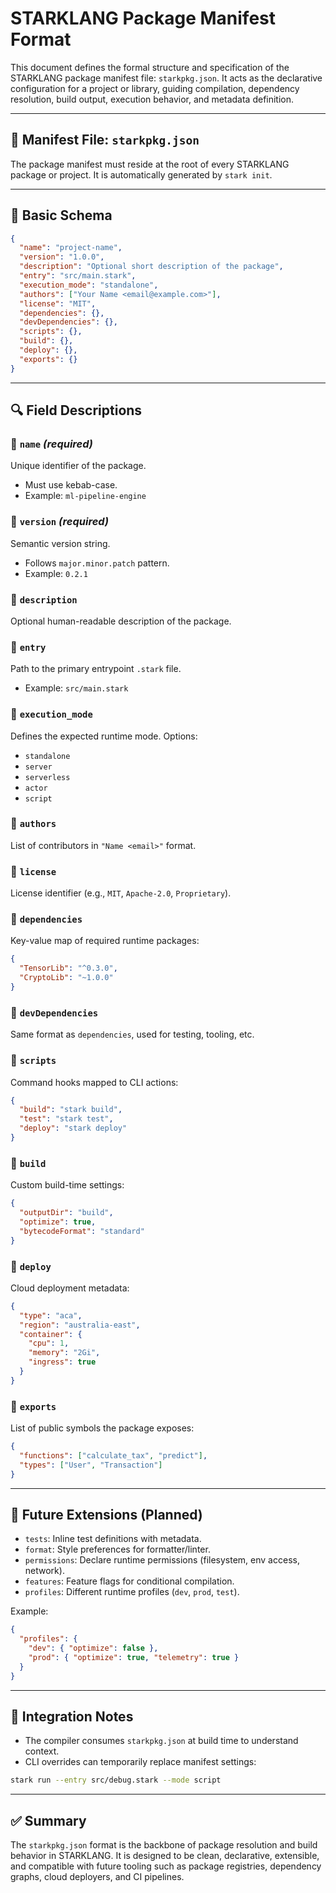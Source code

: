 # STARKLANG Package Manifest Format

This document defines the formal structure and specification of the STARKLANG package manifest file: `starkpkg.json`. It acts as the declarative configuration for a project or library, guiding compilation, dependency resolution, build output, execution behavior, and metadata definition.

---

## 📄 Manifest File: `starkpkg.json`
The package manifest must reside at the root of every STARKLANG package or project. It is automatically generated by `stark init`.

---

## 🔖 Basic Schema
```json
{
  "name": "project-name",
  "version": "1.0.0",
  "description": "Optional short description of the package",
  "entry": "src/main.stark",
  "execution_mode": "standalone",
  "authors": ["Your Name <email@example.com>"],
  "license": "MIT",
  "dependencies": {},
  "devDependencies": {},
  "scripts": {},
  "build": {},
  "deploy": {},
  "exports": {}
}
```

---

## 🔍 Field Descriptions

### 🔸 `name` *(required)*
Unique identifier of the package.
- Must use kebab-case.
- Example: `ml-pipeline-engine`

### 🔸 `version` *(required)*
Semantic version string.
- Follows `major.minor.patch` pattern.
- Example: `0.2.1`

### 🔸 `description`
Optional human-readable description of the package.

### 🔸 `entry`
Path to the primary entrypoint `.stark` file.
- Example: `src/main.stark`

### 🔸 `execution_mode`
Defines the expected runtime mode. Options:
- `standalone`
- `server`
- `serverless`
- `actor`
- `script`

### 🔸 `authors`
List of contributors in `"Name <email>"` format.

### 🔸 `license`
License identifier (e.g., `MIT`, `Apache-2.0`, `Proprietary`).

### 🔸 `dependencies`
Key-value map of required runtime packages:
```json
{
  "TensorLib": "^0.3.0",
  "CryptoLib": "~1.0.0"
}
```

### 🔸 `devDependencies`
Same format as `dependencies`, used for testing, tooling, etc.

### 🔸 `scripts`
Command hooks mapped to CLI actions:
```json
{
  "build": "stark build",
  "test": "stark test",
  "deploy": "stark deploy"
}
```

### 🔸 `build`
Custom build-time settings:
```json
{
  "outputDir": "build",
  "optimize": true,
  "bytecodeFormat": "standard"
}
```

### 🔸 `deploy`
Cloud deployment metadata:
```json
{
  "type": "aca",
  "region": "australia-east",
  "container": {
    "cpu": 1,
    "memory": "2Gi",
    "ingress": true
  }
}
```

### 🔸 `exports`
List of public symbols the package exposes:
```json
{
  "functions": ["calculate_tax", "predict"],
  "types": ["User", "Transaction"]
}
```

---

## 🧩 Future Extensions (Planned)
- `tests`: Inline test definitions with metadata.
- `format`: Style preferences for formatter/linter.
- `permissions`: Declare runtime permissions (filesystem, env access, network).
- `features`: Feature flags for conditional compilation.
- `profiles`: Different runtime profiles (`dev`, `prod`, `test`).

Example:
```json
{
  "profiles": {
    "dev": { "optimize": false },
    "prod": { "optimize": true, "telemetry": true }
  }
}
```

---

## 🧠 Integration Notes
- The compiler consumes `starkpkg.json` at build time to understand context.
- CLI overrides can temporarily replace manifest settings:
```bash
stark run --entry src/debug.stark --mode script
```

---

## ✅ Summary
The `starkpkg.json` format is the backbone of package resolution and build behavior in STARKLANG. It is designed to be clean, declarative, extensible, and compatible with future tooling such as package registries, dependency graphs, cloud deployers, and CI pipelines.

